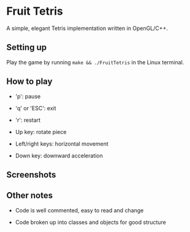 # Fruit Tetris

A simple, elegant Tetris implementation written in OpenGL/C++.

## Setting up

Play the game by running ``` make && ./FruitTetris ``` in the Linux terminal.

## How to play

- 'p': pause

- 'q' or 'ESC': exit

- 'r': restart

- Up key: rotate piece

- Left/right keys: horizontal movement

- Down key: downward acceleration

## Screenshots

## Other notes

- Code is well commented, easy to read and change

- Code broken up into classes and objects for good structure
